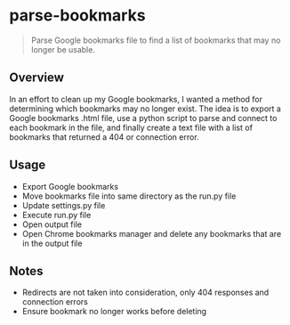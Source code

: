 # parse-bookmarks

> Parse Google bookmarks file to find a list of bookmarks that may no longer be usable.

## Overview
In an effort to clean up my Google bookmarks, I wanted a method for determining
which bookmarks may no longer exist. The idea is to export a Google bookmarks
.html file, use a python script to parse and connect to each bookmark in the file,
and finally create a text file with a list of bookmarks that returned a 404 or
connection error.

## Usage
* Export Google bookmarks
* Move bookmarks file into same directory as the run.py file
* Update settings.py file
* Execute run.py file
* Open output file
* Open Chrome bookmarks manager and delete any bookmarks that are in the output file

## Notes
* Redirects are not taken into consideration, only 404 responses and connection errors
* Ensure bookmark no longer works before deleting
